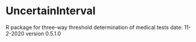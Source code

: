 # UncertainInterval
R package for three-way threshold determination of medical tests
date: 11-2-2020
version 0.5.1.0
